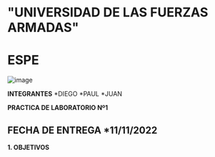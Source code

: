 # "UNIVERSIDAD DE LAS FUERZAS ARMADAS"

#            **ESPE**

![image](https://user-images.githubusercontent.com/116772918/200762591-a164d8db-c02e-4269-8bb4-0bc4c810d79f.png)

**INTEGRANTES**
*DIEGO
*PAUL
*JUAN

**PRACTICA DE LABORATORIO Nº1**

**FECHA DE ENTREGA**
*11/11/2022
--------------------------------------------------------------------------------------------------------------------------------------------------------------------------------------

**1. OBJETIVOS**



